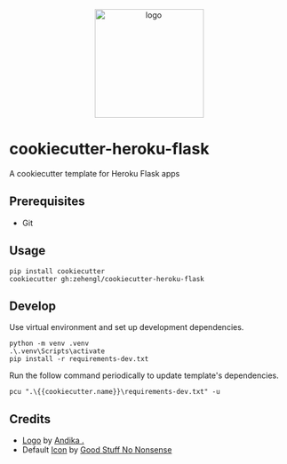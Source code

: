 <div align="center">
    <img src="https://cdn4.iconfinder.com/data/icons/cookie-flat-color-2/512/1-512.png" alt="logo" height="196">
</div>

# cookiecutter-heroku-flask

A cookiecutter template for Heroku Flask apps

## Prerequisites

- Git

## Usage

    pip install cookiecutter
    cookiecutter gh:zehengl/cookiecutter-heroku-flask

## Develop

Use virtual environment and set up development dependencies.

    python -m venv .venv
    .\.venv\Scripts\activate
    pip install -r requirements-dev.txt

Run the follow command periodically to update template's dependencies.

    pcu ".\{{cookiecutter.name}}\requirements-dev.txt" -u

## Credits

- [Logo][3] by [Andika .][4]
- Default [Icon][1] by [Good Stuff No Nonsense][2]

[1]: https://www.iconfinder.com/icons/811462/information_mark_question_sign_icon
[2]: https://www.iconfinder.com/Field5
[3]: https://www.iconfinder.com/icons/5241573/bakery_christmas_cookie_cupcake_pastry_winter_icon
[4]: https://www.iconfinder.com/Sinkandika

